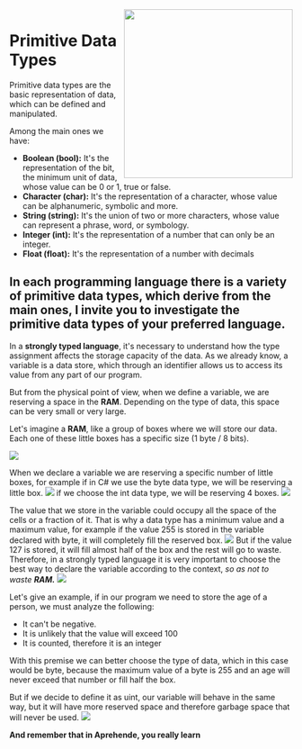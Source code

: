 
<img src="https://drive.google.com/uc?export=view&id=1AJJE7Vp-jCW4pjp79w7VVOSGMldbdb6e" width="300" style="float:right;" />

# Primitive Data Types

Primitive data types are the basic representation of data, which can be defined and manipulated.

Among the main ones we have:

- **Boolean (bool):** It's the representation of the bit, the minimum unit of data, whose value can be 0 or 1, true or false.
- **Character (char):** It's the representation of a character, whose value can be alphanumeric, symbolic and more.
- **String (string):** It's the union of two or more characters, whose value can represent a phrase, word, or symbology.
- **Integer (int):** It's the representation of a number that can only be an integer.
- **Float (float):** It's the representation of a number with decimals

## **In each programming language there is a variety of primitive data types, which derive from the main ones, I invite you to investigate the primitive data types of your preferred language.**

In a **strongly typed language**, it's necessary to understand how the type assignment affects the storage capacity of the data.
As we already know, a variable is a data store, which through an identifier allows us to access its value from any part of our program.

But from the physical point of view, when we define a variable, we are reserving a space in the **RAM**. Depending on the type of data, this space can be very small or very large.

Let's imagine a **RAM**, like a group of boxes where we will store our data. Each one of these little boxes has a specific size (1 byte / 8 bits).

<img src="https://drive.google.com/uc?export=view&id=1FN5-8Olv86dtptcw4Ac-Buh3DxDxiDvP"/>

When we declare a variable we are reserving a specific number of little boxes, for example if in C# we use the byte data type, we will be reserving a little box.
<img src="https://drive.google.com/uc?export=view&id=1xgq4RYzZeGWXvp4ea1VHWxNTy_tmKvfF"/>
if we choose the int data type, we will be reserving 4 boxes.
<img src="https://drive.google.com/uc?export=view&id=1dmv97taF2hD2bX9CA2hepr9clEpPgg6z"/>

The value that we store in the variable could occupy all the space of the cells or a fraction of it. That is why a data type has a minimum value and a maximum value, for example if the value 255 is stored in the variable declared with byte, it will completely fill the reserved box.
<img src="https://drive.google.com/uc?export=view&id=1yYMot2GHPTc60P5tihjv8Xak-A4fAR3U"/>
But if the value 127 is stored, it will fill almost half of the box and the rest will go to waste. Therefore, in a strongly typed language it is very important to choose the best way to declare the variable according to the context, *so as not to waste **RAM.***
<img src="https://drive.google.com/uc?export=view&id=1dSvF-yAIl6XvOsrrBXo4SyauH5y_jxDT"/>

Let's give an example, if in our program we need to store the age of a person, we must analyze the following:

- It can't be negative.
- It is unlikely that the value will exceed 100
- It is counted, therefore it is an integer

With this premise we can better choose the type of data, which in this case would be byte, because the maximum value of a byte is 255 and an age will never exceed that number or fill half the box.

But if we decide to define it as uint, our variable will behave in the same way, but it will have more reserved space and therefore garbage space that will never be used.
<img src="https://drive.google.com/uc?export=view&id=1JzjjxYc3sJ1zj-TIoPa_4s9jdL7pmLjD"/>

**And remember that in Aprehende, you really learn**
